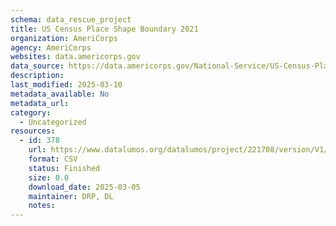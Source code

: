 ```yaml
---
schema: data_rescue_project 
title: US Census Place Shape Boundary 2021
organization: AmeriCorps
agency: AmeriCorps
websites: data.americorps.gov
data_source: https://data.americorps.gov/National-Service/US-Census-Place-Shape-Boundary-2021/nqwb-42re/about_data
description: 
last_modified: 2025-03-10
metadata_available: No
metadata_url: 
category:
  - Uncategorized
resources:
  - id: 378
    url: https://www.datalumos.org/datalumos/project/221708/version/V1/view
    format: CSV
    status: Finished
    size: 0.0
    download_date: 2025-03-05
    maintainer: DRP, DL
    notes: 
---
```

